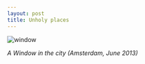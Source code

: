```yaml
---
layout: post
title: Unholy places 
---
```

![window](http://devagar.org/images/2014-04-07.jpg)

*A Window in the city (Amsterdam, June 2013)*

